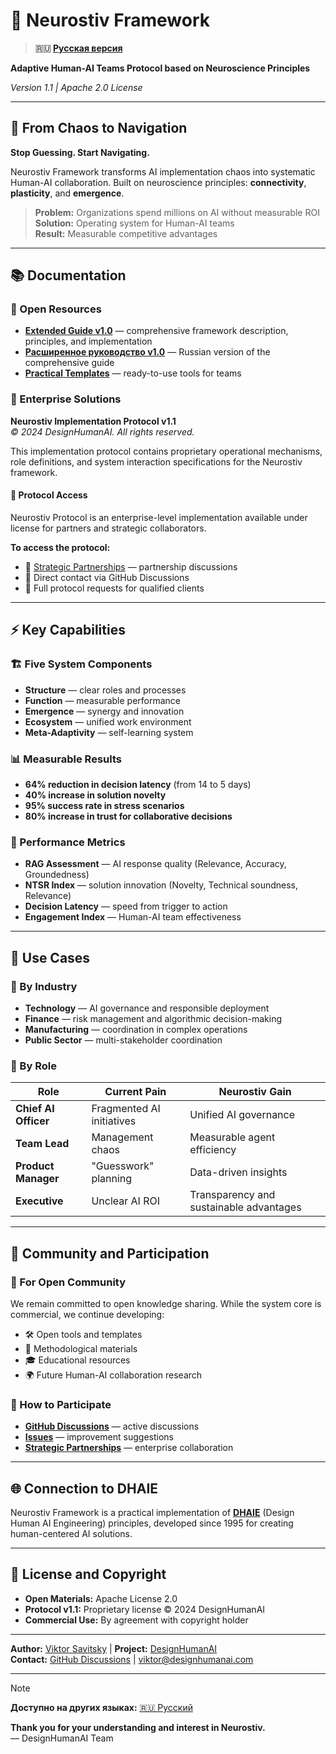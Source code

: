 # 🧠 Neurostiv Framework

> **🇷🇺 [Русская версия](README.md)**

**Adaptive Human-AI Teams Protocol based on Neuroscience Principles**

*Version 1.1 | Apache 2.0 License*

---

## 🎯 From Chaos to Navigation

**Stop Guessing. Start Navigating.**

Neurostiv Framework transforms AI implementation chaos into systematic Human-AI collaboration. Built on neuroscience principles: **connectivity**, **plasticity**, and **emergence**.

> **Problem:** Organizations spend millions on AI without measurable ROI  
> **Solution:** Operating system for Human-AI teams  
> **Result:** Measurable competitive advantages

---

## 📚 Documentation

### 📖 Open Resources
- **[Extended Guide v1.0](docs/extended-guide-v1.0.en.md)** — comprehensive framework description, principles, and implementation
- **[Расширенное руководство v1.0](docs/extended-guide-v1.0.md)** — Russian version of the comprehensive guide
- **[Practical Templates](templates/)** — ready-to-use tools for teams

### 🔐 Enterprise Solutions

**Neurostiv Implementation Protocol v1.1**  
*© 2024 DesignHumanAI. All rights reserved.*

This implementation protocol contains proprietary operational mechanisms, role definitions, and system interaction specifications for the Neurostiv framework.

#### 🤝 Protocol Access
Neurostiv Protocol is an enterprise-level implementation available under license for partners and strategic collaborators.

**To access the protocol:**
- 💼 [Strategic Partnerships](https://github.com/designhumanai/neurostiv-framework/discussions/categories/strategic-partnerships) — partnership discussions  
- 📧 Direct contact via GitHub Discussions
- 🎯 Full protocol requests for qualified clients

---

## ⚡ Key Capabilities

### 🏗️ Five System Components
- **Structure** — clear roles and processes
- **Function** — measurable performance  
- **Emergence** — synergy and innovation
- **Ecosystem** — unified work environment
- **Meta-Adaptivity** — self-learning system

### 📊 Measurable Results
- **64% reduction in decision latency** (from 14 to 5 days)
- **40% increase in solution novelty**
- **95% success rate in stress scenarios**
- **80% increase in trust for collaborative decisions**

### 🎯 Performance Metrics
- **RAG Assessment** — AI response quality (Relevance, Accuracy, Groundedness)
- **NTSR Index** — solution innovation (Novelty, Technical soundness, Relevance)
- **Decision Latency** — speed from trigger to action
- **Engagement Index** — Human-AI team effectiveness

---

## 🚀 Use Cases

### 🏢 By Industry
- **Technology** — AI governance and responsible deployment
- **Finance** — risk management and algorithmic decision-making  
- **Manufacturing** — coordination in complex operations
- **Public Sector** — multi-stakeholder coordination

### 👥 By Role
| Role | Current Pain | Neurostiv Gain |
|------|-------------|----------------|
| **Chief AI Officer** | Fragmented AI initiatives | Unified AI governance |
| **Team Lead** | Management chaos | Measurable agent efficiency |
| **Product Manager** | "Guesswork" planning | Data-driven insights |
| **Executive** | Unclear AI ROI | Transparency and sustainable advantages |

---

## 🤝 Community and Participation

### 📢 For Open Community
We remain committed to open knowledge sharing. While the system core is commercial, we continue developing:
- 🛠️ Open tools and templates
- 📖 Methodological materials  
- 🎓 Educational resources
- 🌍 Future Human-AI collaboration research

### 🔗 How to Participate
- **[GitHub Discussions](https://github.com/designhumanai/neurostiv-framework/discussions)** — active discussions
- **[Issues](https://github.com/designhumanai/neurostiv-framework/issues)** — improvement suggestions
- **[Strategic Partnerships](docs/PARTNERSHIP_EN_v1.0.md)** — enterprise collaboration

---

## 🌐 Connection to DHAIE

Neurostiv Framework is a practical implementation of **[DHAIE](https://github.com/designhumanai/design-human-ai)** (Design Human AI Engineering) principles, developed since 1995 for creating human-centered AI solutions.

---

## 📄 License and Copyright

- **Open Materials:** Apache License 2.0
- **Protocol v1.1:** Proprietary license © 2024 DesignHumanAI
- **Commercial Use:** By agreement with copyright holder

---

**Author:** [Viktor Savitsky](https://github.com/designhumanai) | **Project:** [DesignHumanAI](https://designhumanai.com)  
**Contact:** [GitHub Discussions](https://github.com/designhumanai/neurostiv-framework/discussions) | [viktor@designhumanai.com](mailto:viktor@designhumanai.com)

---

> [!NOTE]
> **Доступно на других языках:** [🇷🇺 Русский](README.md)

**Thank you for your understanding and interest in Neurostiv.**  
— DesignHumanAI Team



